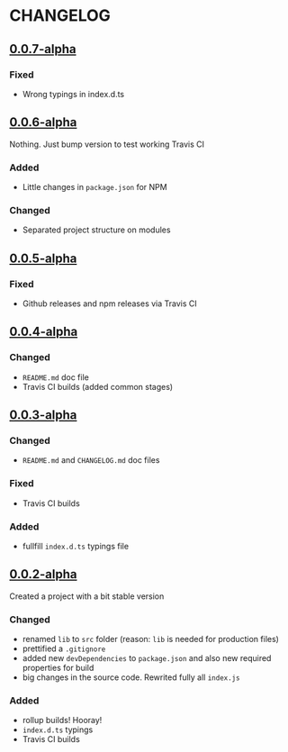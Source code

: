 # CHANGELOG

<!-- TEMPLATE OF NEW VERSION -->

<!-- 
## [VERSION](https://github.com/acacode/react-stonex/releases/tag/VERSION)

### Changed
### Fixed
### Added
### Removed
 -->

## [0.0.7-alpha](https://github.com/acacode/react-stonex/releases/tag/0.0.7-alpha) 

### Fixed
- Wrong typings in index.d.ts

## [0.0.6-alpha](https://github.com/acacode/react-stonex/releases/tag/0.0.6-alpha)
Nothing. Just bump version to test working Travis CI  

### Added
- Little changes in `package.json` for NPM  

### Changed
- Separated project structure on modules

## [0.0.5-alpha](https://github.com/acacode/react-stonex/releases/tag/0.0.5-alpha)

### Fixed
- Github releases and npm releases via Travis CI

## [0.0.4-alpha](https://github.com/acacode/react-stonex/releases/tag/0.0.4-alpha)

### Changed
- `README.md` doc file
- Travis CI builds (added common stages)


## [0.0.3-alpha](https://github.com/acacode/react-stonex/releases/tag/0.0.3-alpha)

### Changed
- `README.md` and `CHANGELOG.md` doc files
### Fixed
- Travis CI builds
### Added
- fullfill `index.d.ts` typings file  


## [0.0.2-alpha](https://github.com/acacode/react-stonex/releases/tag/0.0.2-alpha)

Created a project with a bit stable version


### Changed  
- renamed `lib` to `src` folder (reason: `lib` is needed for production files)  
- prettified a `.gitignore`
- added new `devDependencies` to `package.json` and also new required properties for build
- big changes in the source code. Rewrited fully all `index.js`

### Added  
- rollup builds! Hooray!
- `index.d.ts` typings
- Travis CI builds
